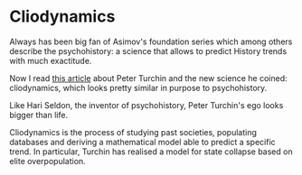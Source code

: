 # Cliodynamics

Always has been big fan of Asimov's foundation series which among others describe the psychohistory: 
a science that allows to predict History trends with much exactitude.

 Now I read [this article](https://www.theatlantic.com/magazine/archive/2020/12/can-history-predict-future/616993/) 
 about Peter Turchin and the new science he coined: cliodynamics, which looks pretty similar in purpose to psychohistory.
 
 Like Hari Seldon, the inventor of psychohistory, Peter Turchin's ego looks bigger than life. 
 
 Cliodynamics is the process of studying past societies, populating databases and deriving a mathematical model able to predict a specific trend. 
 In particular, Turchin has realised a model for state collapse based on elite overpopulation.
